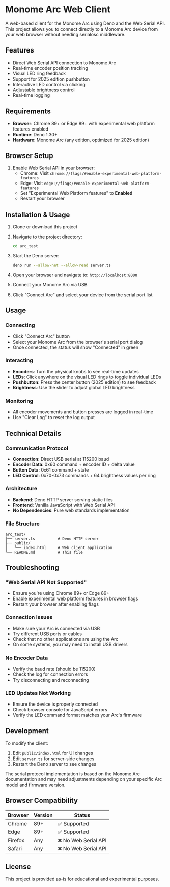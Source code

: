 # Monome Arc Web Client

A web-based client for the Monome Arc using Deno and the Web Serial API. This project allows you to connect directly to a Monome Arc device from your web browser without needing serialosc middleware.

## Features

- Direct Web Serial API connection to Monome Arc
- Real-time encoder position tracking
- Visual LED ring feedback
- Support for 2025 edition pushbutton
- Interactive LED control via clicking
- Adjustable brightness control
- Real-time logging

## Requirements

- **Browser**: Chrome 89+ or Edge 89+ with experimental web platform features enabled
- **Runtime**: Deno 1.30+
- **Hardware**: Monome Arc (any edition, optimized for 2025 edition)

## Browser Setup

1. Enable Web Serial API in your browser:
   - Chrome: Visit `chrome://flags/#enable-experimental-web-platform-features`
   - Edge: Visit `edge://flags/#enable-experimental-web-platform-features`
   - Set "Experimental Web Platform features" to **Enabled**
   - Restart your browser

## Installation & Usage

1. Clone or download this project
2. Navigate to the project directory:
   ```bash
   cd arc_test
   ```

3. Start the Deno server:
   ```bash
   deno run --allow-net --allow-read server.ts
   ```

4. Open your browser and navigate to: `http://localhost:8000`

5. Connect your Monome Arc via USB

6. Click "Connect Arc" and select your device from the serial port list

## Usage

### Connecting
- Click "Connect Arc" button
- Select your Monome Arc from the browser's serial port dialog
- Once connected, the status will show "Connected" in green

### Interacting
- **Encoders**: Turn the physical knobs to see real-time updates
- **LEDs**: Click anywhere on the visual LED rings to toggle individual LEDs
- **Pushbutton**: Press the center button (2025 edition) to see feedback
- **Brightness**: Use the slider to adjust global LED brightness

### Monitoring
- All encoder movements and button presses are logged in real-time
- Use "Clear Log" to reset the log output

## Technical Details

### Communication Protocol
- **Connection**: Direct USB serial at 115200 baud
- **Encoder Data**: 0x60 command + encoder ID + delta value
- **Button Data**: 0x61 command + state
- **LED Control**: 0x70-0x73 commands + 64 brightness values per ring

### Architecture
- **Backend**: Deno HTTP server serving static files
- **Frontend**: Vanilla JavaScript with Web Serial API
- **No Dependencies**: Pure web standards implementation

### File Structure
```
arc_test/
├── server.ts          # Deno HTTP server
├── public/
│   └── index.html     # Web client application
└── README.md          # This file
```

## Troubleshooting

### "Web Serial API Not Supported"
- Ensure you're using Chrome 89+ or Edge 89+
- Enable experimental web platform features in browser flags
- Restart your browser after enabling flags

### Connection Issues
- Make sure your Arc is connected via USB
- Try different USB ports or cables
- Check that no other applications are using the Arc
- On some systems, you may need to install USB drivers

### No Encoder Data
- Verify the baud rate (should be 115200)
- Check the log for connection errors
- Try disconnecting and reconnecting

### LED Updates Not Working
- Ensure the device is properly connected
- Check browser console for JavaScript errors
- Verify the LED command format matches your Arc's firmware

## Development

To modify the client:
1. Edit `public/index.html` for UI changes
2. Edit `server.ts` for server-side changes
3. Restart the Deno server to see changes

The serial protocol implementation is based on the Monome Arc documentation and may need adjustments depending on your specific Arc model and firmware version.

## Browser Compatibility

| Browser | Version | Status |
|---------|---------|--------|
| Chrome  | 89+     | ✅ Supported |
| Edge    | 89+     | ✅ Supported |
| Firefox | Any     | ❌ No Web Serial API |
| Safari  | Any     | ❌ No Web Serial API |

## License

This project is provided as-is for educational and experimental purposes.